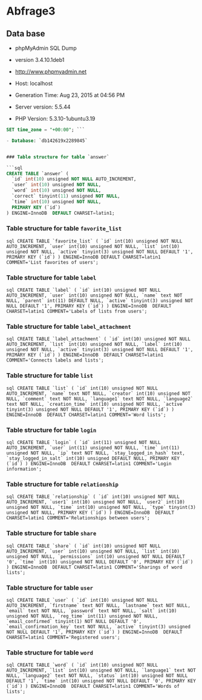 # Abfrage3

## Data base
- phpMyAdmin SQL Dump
- version 3.4.10.1deb1
- http://www.phpmyadmin.net

- Host: localhost
- Generation Time: Aug 23, 2015 at 04:56 PM
- Server version: 5.5.44
- PHP Version: 5.3.10-1ubuntu3.19

```sql SET SQL_MODE="NO_AUTO_VALUE_ON_ZERO";
SET time_zone = "+00:00"; ```

- Database: `db142619x2289845`


### Table structure for table `answer`

```sql 
CREATE TABLE `answer` (
  `id` int(10) unsigned NOT NULL AUTO_INCREMENT,
  `user` int(10) unsigned NOT NULL,
  `word` int(10) unsigned NOT NULL,
  `correct` tinyint(11) unsigned NOT NULL,
  `time` int(10) unsigned NOT NULL,
  PRIMARY KEY (`id`)
) ENGINE=InnoDB  DEFAULT CHARSET=latin1; 
```


### Table structure for table `favorite_list`

```sql CREATE TABLE `favorite_list` (
  `id` int(10) unsigned NOT NULL AUTO_INCREMENT,
  `user` int(10) unsigned NOT NULL,
  `list` int(10) unsigned NOT NULL,
  `active` tinyint(3) unsigned NOT NULL DEFAULT '1',
  PRIMARY KEY (`id`)
) ENGINE=InnoDB DEFAULT CHARSET=latin1 COMMENT='List favorites of users'; ```


### Table structure for table `label`


```sql CREATE TABLE `label` (
  `id` int(10) unsigned NOT NULL AUTO_INCREMENT,
  `user` int(10) unsigned NOT NULL,
  `name` text NOT NULL,
  `parent` int(11) DEFAULT NULL,
  `active` tinyint(3) unsigned NOT NULL DEFAULT '1',
  PRIMARY KEY (`id`)
) ENGINE=InnoDB  DEFAULT CHARSET=latin1 COMMENT='Labels of lists from users'; ```


### Table structure for table `label_attachment`

```sql CREATE TABLE `label_attachment` (
  `id` int(10) unsigned NOT NULL AUTO_INCREMENT,
  `list` int(10) unsigned NOT NULL,
  `label` int(10) unsigned NOT NULL,
  `active` tinyint(3) unsigned NOT NULL DEFAULT '1',
  PRIMARY KEY (`id`)
) ENGINE=InnoDB  DEFAULT CHARSET=latin1 COMMENT='Connects labels and lists'; ```


### Table structure for table `list`

```sql CREATE TABLE `list` (
  `id` int(10) unsigned NOT NULL AUTO_INCREMENT,
  `name` text NOT NULL,
  `creator` int(10) unsigned NOT NULL,
  `comment` text NOT NULL,
  `language1` text NOT NULL,
  `language2` text NOT NULL,
  `creation_time` int(10) unsigned NOT NULL,
  `active` tinyint(3) unsigned NOT NULL DEFAULT '1',
  PRIMARY KEY (`id`)
) ENGINE=InnoDB  DEFAULT CHARSET=latin1 COMMENT='Word lists'; ```


### Table structure for table `login`


```sql CREATE TABLE `login` (
  `id` int(11) unsigned NOT NULL AUTO_INCREMENT,
  `user` int(11) unsigned NOT NULL,
  `time` int(11) unsigned NOT NULL,
  `ip` text NOT NULL,
  `stay_logged_in_hash` text,
  `stay_logged_in_salt` int(10) unsigned DEFAULT NULL,
  PRIMARY KEY (`id`)
) ENGINE=InnoDB  DEFAULT CHARSET=latin1 COMMENT='Login information'; ```


### Table structure for table `relationship`

```sql CREATE TABLE `relationship` (
  `id` int(10) unsigned NOT NULL AUTO_INCREMENT,
  `user1` int(10) unsigned NOT NULL,
  `user2` int(10) unsigned NOT NULL,
  `time` int(10) unsigned NOT NULL,
  `type` tinyint(3) unsigned NOT NULL,
  PRIMARY KEY (`id`)
) ENGINE=InnoDB  DEFAULT CHARSET=latin1 COMMENT='Relationships between users'; ```


### Table structure for table `share`

```sql CREATE TABLE `share` (
  `id` int(10) unsigned NOT NULL AUTO_INCREMENT,
  `user` int(10) unsigned NOT NULL,
  `list` int(10) unsigned NOT NULL,
  `permissions` int(10) unsigned NOT NULL DEFAULT '0',
  `time` int(10) unsigned NOT NULL DEFAULT '0',
  PRIMARY KEY (`id`)
) ENGINE=InnoDB  DEFAULT CHARSET=latin1 COMMENT='Sharings of word lists'; ```


### Table structure for table `user`

```sql CREATE TABLE `user` (
  `id` int(10) unsigned NOT NULL AUTO_INCREMENT,
  `firstname` text NOT NULL,
  `lastname` text NOT NULL,
  `email` text NOT NULL,
  `password` text NOT NULL,
  `salt` int(10) unsigned NOT NULL,
  `reg_time` int(11) unsigned NOT NULL,
  `email_confirmed` tinyint(1) NOT NULL DEFAULT '0',
  `email_confirmation_key` text NOT NULL,
  `active` tinyint(3) unsigned NOT NULL DEFAULT '1',
  PRIMARY KEY (`id`)
) ENGINE=InnoDB  DEFAULT CHARSET=latin1 COMMENT='Registered users'; ```


### Table structure for table `word`

```sql CREATE TABLE `word` (
  `id` int(10) unsigned NOT NULL AUTO_INCREMENT,
  `list` int(10) unsigned NOT NULL,
  `language1` text NOT NULL,
  `language2` text NOT NULL,
  `status` int(10) unsigned NOT NULL DEFAULT '1',
  `time` int(10) unsigned NOT NULL DEFAULT '0',
  PRIMARY KEY (`id`)
) ENGINE=InnoDB  DEFAULT CHARSET=latin1 COMMENT='Words of lists'; ```